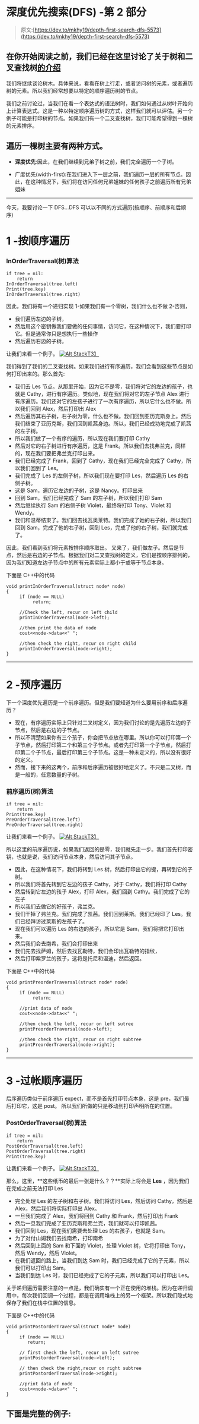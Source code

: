 # 深度优先搜索(DFS) -第 2 部分

> 原文:[https://dev.to/mkhy19/depth-first-search-dfs-5573](https://dev.to/mkhy19/depth-first-search-dfs-5573)

## 在你开始阅读之前，我们已经在这里讨论了关于树和二叉查找树[的介绍](https://dev.to/mkhy7/trees---data-structure---part-1--9n3)

我们将继续谈论树木。具体来说，看看在树上行走，或者访问树的元素，或者遍历树的元素。所以我们经常想要以特定的顺序遍历树的节点。

我们之前讨论过，当我们在看一个表达式的语法树时，我们如何通过从树叶开始向上计算表达式。这是一种以特定顺序遍历树的方式，这样我们就可以评估。另一个例子可能是打印树的节点。如果我们有一个二叉查找树，我们可能希望得到一棵树的元素排序。

## 遍历一棵树主要有两种方式。

*   **深度优先**:因此，在我们继续到兄弟子树之前，我们完全遍历一个子树。

*   广度优先(width-first):在我们进入下一层之前，我们遍历一层的所有节点。因此，在这种情况下，我们将在访问任何兄弟姐妹的任何孩子之前遍历所有兄弟姐妹

* * *

今天，我要讨论一下 DFS...DFS 可以以不同的方式遍历(按顺序、前顺序和后顺序)

# 1 -按顺序遍历

### InOrderTraversal(树)算法

```
if tree = nil:
    return
InOrderTraversal(tree.left)
Print(tree.key)
InOrderTraversal(tree.right) 
```

因此，我们将有一个递归实现
1-如果我们有一个零树，我们什么也不做
2-否则，

*   我们遍历左边的子树，
*   然后用这个密钥做我们要做的任何事情，访问它，在这种情况下，我们要打印它。但是通常你只是想执行一些操作
*   然后遍历右边的子树。

让我们来看一个例子。
[![Alt Stack](../Images/aa0b0f82a8a1a860279f941646ffc853.png "in order")T3】](https://res.cloudinary.com/practicaldev/image/fetch/s--XqTwzzrk--/c_limit%2Cf_auto%2Cfl_progressive%2Cq_auto%2Cw_880/https://i.imgur.com/OKQy6vI.png)

我们得到了我们的二叉查找树。如果我们进行有序遍历，我们会看到这些节点是如何打印出来的。那么首先:

*   我们去 Les 节点。从那里开始，因为它不是零，我们将对它的左边的孩子，也就是 Cathy，进行有序遍历。类似地，现在我们将对它的左子节点 Alex 进行有序遍历。我们还对它的左孩子进行了一次有序遍历，所以它什么也不做。所以我们回到 Alex，然后打印出 Alex
*   然后遍历其右子树，右子树为零，什么也不做。我们回到亚历克斯身上。然后我们结束了亚历克斯，我们回到凯茜身边。所以，我们已经成功地完成了凯茜的左子树。
*   所以我们做了一个有序的遍历，所以现在我们要打印 Cathy
*   然后对它的右子树进行有序遍历，这是 Frank。所以我们去找弗兰克，同样的，现在我们要把弗兰克打印出来。
*   我们已经完成了 Frank，回到了 Cathy，现在我们已经完全完成了 Cathy，所以我们回到了 Les。
*   我们完成了 Les 的左侧子树，所以我们现在要打印 Les，然后遍历 Les 的右侧子树。
*   这是 Sam，遍历它左边的子树，这是 Nancy。打印出来
*   回到 Sam，我们已经完成了 Sam 的左子树，所以我们打印 Sam
*   然后继续执行 Sam 的右侧子树 Violet，最终将打印 Tony、Violet 和 Wendy。
*   我们和温蒂结束了。我们回去找瓦奥莱特。我们完成了她的右子树，所以我们回到 Sam，完成了他的右子树，回到 Les，完成了他的右子树，我们就完成了。

因此，我们看到我们将元素按排序顺序取出。
又来了，我们做左子。然后是节点，然后是右边的子节点。根据我们对二叉查找树的定义，它们是按顺序排列的，因为我们知道左边子节点中的所有元素实际上都小于或等于节点本身。

下面是 C++中的代码

```
void printInOrderTraversal(struct node* node)
{
     if (node == NULL)
          return;

     //Check the left, recur on left child
     printInOrderTraversal(node->left);

     //then print the data of node
     cout<<node->data<<" ";

     //then check the right, recur on right child
     printInOrderTraversal(node->right);
} 
```

* * *

# 2 -预序遍历

下一个深度优先遍历是一个前序遍历。但是我们要知道为什么要用前序和后序遍历？

*   现在，有序遍历实际上只针对二叉树定义，因为我们讨论的是先遍历左边的子节点，然后是右边的子节点。
*   所以不清楚如果你有三个孩子，你会把节点放在哪里。所以你可以打印第一个子节点，然后打印第二个和第三个子节点。或者先打印第一个子节点，然后打印第二个子节点，最后打印第三个子节点。这是一种未定义的，所以没有很好的定义。
*   然而，接下来的这两个，前序和后序遍历被很好地定义了。不只是二叉树，而是一般的，任意数量的子树。

### 前序遍历(树)算法

```
if tree = nil:
    return
Print(tree.key)
PreOrderTraversal(tree.left)
PreOrderTraversal(tree.right) 
```

让我们来看一个例子。
[![Alt Stack](../Images/1dd3c12260e7bfb57e04ae411bf824bc.png "pre order")T3】](https://res.cloudinary.com/practicaldev/image/fetch/s--TS3gLm-u--/c_limit%2Cf_auto%2Cfl_progressive%2Cq_auto%2Cw_880/https://i.imgur.com/sMI7qai.png)

所以这里的前序遍历说，如果我们返回的是零，我们就先走一步。我们首先打印密钥，也就是说，我们访问节点本身，然后访问其子节点。

*   因此，在这种情况下，我们将转到 Les 树，然后打印出它的键，再转到它的子树。
*   所以我们将首先转到它左边的孩子 Cathy，对于 Cathy，我们将打印 Cathy
*   然后转到它左边的孩子 Alex，打印 Alex，我们回到 Cathy。我们完成了它的左子
*   所以我们去做它的好孩子，弗兰克。
*   我们干掉了弗兰克。我们完成了凯茜。我们回到莱斯。我们已经印了 Les。我们已经拜访过莱斯的左孩子了。
*   现在我们可以遍历 Les 的右边的孩子，所以它是 Sam，我们将把它打印出来。
*   然后我们会去南希，我们会打印出来
*   我们先去找萨姆，然后去找瓦勒特，我们会印出瓦勒特的指纹，
*   然后打印紫罗兰的孩子，这将是托尼和温迪，然后返回。

下面是 C++中的代码

```
void printPreorderTraversal(struct node* node)
{
     if (node == NULL)
          return;

     //print data of node
     cout<<node->data<<" ";

     //then check the left, recur on left sutree
     printPreorderTraversal(node->left);

     //then check the right, recur on right subtree
     printPreorderTraversal(node->right);
} 
```

* * *

# 3 -过帐顺序遍历

后序遍历类似于前序遍历 expect，而不是首先打印节点本身，这是 pre，我们最后打印它，这是 post。
所以我们所做的只是移动到打印声明所在的位置。

### PostOrderTraversal(树)算法

```
if tree = nil:
    return
PostOrderTraversal(tree.left)
PostOrderTraversal(tree.right)
Print(tree.key) 
```

让我们来看一个例子。
[![Alt Stack](../Images/e846cf94c78b9da0e856bb756b729ddc.png "post order")T3】](https://res.cloudinary.com/practicaldev/image/fetch/s--FIHFcC_g--/c_limit%2Cf_auto%2Cfl_progressive%2Cq_auto%2Cw_880/https://i.imgur.com/eVU2m7q.png)

那么，这里，**这些纸币的最后一张是什么？？**实际上将会是 **Les** ，因为我们在完成之前无法打印 Les

*   完全处理 Les 的左子树和右子树。我们将访问 Les，然后访问 Cathy，然后是 Alex，然后我们将实际打印出 Alex。
*   一旦我们完成了 Alex，我们将回到 Cathy 和 Frank，然后打印出 Frank
*   然后一旦我们完成了亚历克斯和弗兰克，我们就可以打印凯茜。
*   我们回到 Les，现在我们需要去处理 Les 的右孩子，也就是 Sam。
*   为了对付山姆我们去找南希，打印南希
*   然后回到上面的 Sam 和下面的 Violet，处理 Violet 树，它将打印出 Tony，然后 Wendy，然后 Violet。
*   在我们返回的路上，当我们到达 Sam 时，我们已经完成了它的子元素，所以我们可以打印出 Sam。
*   当我们到达 Les 时，我们已经完成了它的子元素，所以我们可以打印出 Les。

关于递归遍历需要注意的一点是，我们确实有一个正在使用的堆栈。因为在递归调用中，每次我们回调一个过程，都是在调用堆栈上的另一个框架。所以我们隐式地保存了我们在栈中位置的信息。

下面是 C++中的代码

```
void printPostorderTraversal(struct node* node)
{
     if (node == NULL)
        return;

     // first check the left, recur on left sutree
     printPostorderTraversal(node->left);

     // then check the right,recur on right subtree
     printPostorderTraversal(node->right);

     //print data of node
     cout<<node->data<<" ";
} 
```

## 下面是完整的例子: